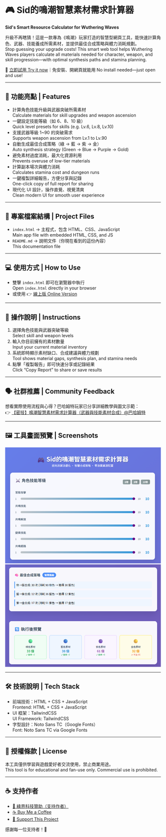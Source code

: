 # 🎮 Sid的鳴潮智慧素材需求計算器  
**Sid's Smart Resource Calculator for Wuthering Waves**

升級不再瞎猜！這是一款專為《鳴潮》玩家打造的智慧型網頁工具，能快速計算角色、武器、技能養成所需素材，並提供最佳合成策略與體力消耗規劃。  
Stop guessing your upgrade costs! This smart web tool helps Wuthering Waves players calculate all materials needed for character, weapon, and skill progression—with optimal synthesis paths and stamina planning.

🔗 [立即試用 Try it now](https://sid-1996.github.io/WutheringWaves-Resource-Calculator/)｜免安裝、開網頁就能用 No install needed—just open and use!

---

## 🚀 功能亮點 | Features
- 計算角色技能升級與武器突破所需素材  
  Calculate materials for skill upgrades and weapon ascension  
- 一鍵設定技能等級（如 6、8、10 級）  
  Quick level presets for skills (e.g. Lv.6, Lv.8, Lv.10)  
- 支援武器等級 1~90 的突破需求  
  Supports weapon ascension from Lv.1 to Lv.90  
- 自動生成最佳合成策略（綠 → 藍 → 紫 → 金）  
  Auto synthesis strategy (Green → Blue → Purple → Gold)  
- 避免素材過度消耗，最大化資源利用  
  Prevents overuse of low-tier materials  
- 計算副本場次與體力消耗  
  Calculates stamina cost and dungeon runs  
- 一鍵複製詳細報告，方便分享與記錄  
  One-click copy of full report for sharing  
- 現代化 UI 設計，操作直覺、視覺清爽  
  Clean modern UI for smooth user experience  

---

## 📂 專案檔案結構 | Project Files
- `index.html` → 主程式，包含 HTML、CSS、JavaScript  
  Main app file with embedded HTML, CSS, and JS  
- `README.md` → 說明文件（你現在看到的這份內容）  
  This documentation file  

---

## 💻 使用方式 | How to Use
- 雙擊 `index.html` 即可在瀏覽器中執行  
  Open `index.html` directly in your browser  
- 或使用 👉 [線上版 Online Version](https://sid-1996.github.io/WutheringWaves-Resource-Calculator/)

---

## 📖 操作說明 | Instructions
1. 選擇角色技能與武器突破等級  
   Select skill and weapon levels  
2. 輸入你目前擁有的素材數量  
   Input your current material inventory  
3. 系統即時顯示素材缺口、合成建議與體力規劃  
   Tool shows material gaps, synthesis plan, and stamina needs  
4. 點擊「複製報告」即可快速分享或記錄結果  
   Click “Copy Report” to share or save results  

---

## 🗣️ 社群推薦 | Community Feedback
想看實際使用流程與心得？巴哈姆特玩家已分享詳細教學與圖文示範：  
👉 [【密技】鳴潮智慧素材需求計算器（武器與技能素材合成）@巴哈姆特](https://forum.gamer.com.tw/C.php?bsn=74934&snA=12466&page=1&gothis=92972#92972)

---

## 🖼️ 工具畫面預覽 | Screenshots
![工具示意圖 Tool Preview](images.png)  
![工具示意圖 Tool Preview](screenshot.png)

---

## 🛠 技術說明 | Tech Stack
- 前端技術：HTML + CSS + JavaScript  
  Frontend: HTML + CSS + JavaScript  
- UI 框架：TailwindCSS  
  UI Framework: TailwindCSS  
- 字型設計：Noto Sans TC（Google Fonts）  
  Font: Noto Sans TC via Google Fonts  

---

## 📜 授權條款 | License
本工具僅供學習與遊戲愛好者交流使用，禁止商業用途。  
This tool is for educational and fan-use only. Commercial use is prohibited.

---

## ☕ 支持作者
- [💚 綠界科技贊助（支持作者）](https://p.ecpay.com.tw/E0E3A)  
- [☕ Buy Me a Coffee](https://www.paypal.com/ncp/payment/ARWX3ZS893UKU)  
- [🔗 Support This Project](https://www.paypal.com/ncp/payment/4YCFVARX3ADGW](https://www.paypal.com/ncp/payment/GJS4D5VTSVWG4))  

感謝每一位支持者！💖
